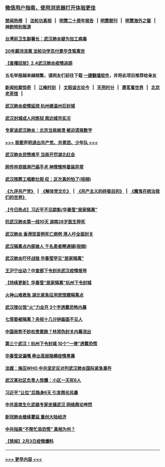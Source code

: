 ### [微信用户指南，使用浏览器打开体验更佳](https://github.com/gfw-breaker/banned-news1/blob/master/indexes/wechat-guide.md?t=0)
#### [禁闻热榜](热点新闻.md?t=0)  &nbsp;&nbsp;|&nbsp;&nbsp; [法轮功真相](https://github.com/gfw-breaker/truth/blob/master/README.md?t=0) &nbsp;&nbsp;|&nbsp;&nbsp; [明慧二十周年报告](https://github.com/gfw-breaker/mh-reports/blob/master/README.md?t=0) &nbsp;&nbsp;|&nbsp;&nbsp;[明慧期刊](https://github.com/gfw-breaker/mh-qikan) &nbsp;&nbsp;|&nbsp;&nbsp; [明慧海外之窗](https://github.com/gfw-breaker/mh-news/blob/master/README.md?t=0) &nbsp;&nbsp;|&nbsp;&nbsp; [神韵特别报道](https://github.com/gfw-breaker/mh-news/blob/master/shenyun.md?t=0)
#### [台湾前卫生副署长：武汉肺炎疑为加工病毒](../pages/prog204/a102769225.md?t=02050022) 
#### [20年颠沛流离 法轮功学员付景华含冤离世](../pages/prog204/a102769164.md?t=02050022) 
#### [【直播回放】2.4武汉肺炎疫情追踪](../pages/prog204/a102769076.md?t=02050022) 
#### 五毛举报越来越频繁，请网友们前往下载 [一键翻墙软件](https://github.com/gfw-breaker/ssr-accounts)，并将此项目推荐给亲友
#### [新闻拍案惊奇](https://github.com/gfw-breaker/banned-news1/blob/master/pages/link4.md) &nbsp;&nbsp;|&nbsp;&nbsp; [江峰时刻](https://github.com/gfw-breaker/banned-news1/blob/master/pages/link4.md) &nbsp;&nbsp;|&nbsp;&nbsp; [文昭谈古论今](https://github.com/gfw-breaker/banned-news1/blob/master/pages/link4.md) &nbsp;&nbsp;|&nbsp;&nbsp; [天亮时分](https://github.com/gfw-breaker/banned-news1/blob/master/pages/link4.md) &nbsp;&nbsp;|&nbsp;&nbsp; [萧茗看世界](https://github.com/gfw-breaker/banned-news1/blob/master/pages/link4.md) &nbsp;&nbsp;|&nbsp;&nbsp; [北京老茶馆](https://github.com/gfw-breaker/banned-news1/blob/master/pages/link4.md) &nbsp;&nbsp;|&nbsp;&nbsp; 
#### [武汉肺炎疫情延烧  杭州继温州后封城](../pages/prog204/a102768930.md?t=02050022) 
#### [武汉封城成人间炼狱 周边城市实况](../pages/prog204/a102768927.md?t=02050022) 
#### [专家谈武汉肺炎：北京当局崩溃 被迫谎报数字](../pages/prog204/a102768880.md?t=02050022) 
#### [>>> 我要声明退出共产党、共青团、少年队 <<<](https://github.com/begood0513/goodnews/blob/master/quit/letter.md) 
#### [武汉肺炎民愤难平 当局开罚湖北红会](../pages/prog204/a102768882.md?t=02050022) 
#### [网传林郑做淋巴癌手术 神情憔悴着装异常](../pages/prog204/a102768852.md?t=02050022) 
#### [武汉殡葬工唱歌壮胆 叹：这次真的怕了(视频)](../pages/prog204/a102768839.md?t=02050022) 
#### [《九评共产党》](https://github.com/begood0513/9ping.md/blob/master/README.md) &nbsp;|&nbsp; [《解体党文化》](../../../../jtdwh.md/blob/master/README.md)  &nbsp;|&nbsp; [《共产主义的终极目的》](../../../../gczydzjmd.md/blob/master/README.md) &nbsp;|&nbsp; [《魔鬼在统治我们的世界》](../../../../mgztzwmdsj.md/blob/master/README.md) 
#### [【今日热点】习近平不见踪影/华春莹“居家隔离”](../pages/prog204/a102768760.md?t=02050022) 
#### [抗武汉肺炎第一线10天 湖南28岁医生猝死](../pages/prog204/a102768814.md?t=02050022) 
#### [武汉肺炎 香港现首例死亡病例 港人吁全面封关](../pages/prog204/a102768761.md?t=02050022) 
#### [武汉隔离点内部骇人 千名患者睡通铺(视频)](../pages/prog204/a102768758.md?t=02050022) 
#### [武汉肺炎吓坏战狼 华春莹罕见“居家隔离”](../pages/prog204/a102768751.md?t=02050022) 
#### [王沪宁出动？中宣部下令封杀武汉疫情报导](../pages/prog204/a102768729.md?t=02050022) 
#### [【持续更新】华春莹“居家隔离”杭州下令封城](../pages/prog204/a102757185.md?t=02050022) 
#### [火神山难救急 湖北紧急征用宾馆建隔离点](../pages/prog204/a102768683.md?t=02050022) 
#### [武汉殡仪馆“火”力全开 3个字透露恐怖内幕](../pages/prog204/a102768663.md?t=02050022) 
#### [七常委被隔离？央视十几分钟画面不见人](../pages/prog204/a102768646.md?t=02050022) 
#### [中国局势不妙权贵要跑？林郑伪封关内幕流出](../pages/prog204/a102768599.md?t=02050022) 
#### [第三个武汉！杭州下令封城 10个“一律”透露恐慌](../pages/prog204/a102768614.md?t=02050022) 
#### [华春莹说漏嘴 牵出高层隐瞒疫情黑幕](../pages/prog204/a102768583.md?t=02050022) 
#### [法媒：施压WHO 中共坚定反对列武汉肺炎国际紧急事件](../pages/prog204/a102768584.md?t=02050022) 
#### [武汉某社区负责人惊爆：小区一天死6人](../pages/prog204/a102768549.md?t=02050022) 
#### [习近平“让位”后隐身6天 引发舆论风暴](../pages/prog204/a102768551.md?t=02050022) 
#### [中共首席生化武器专家坐镇武汉 网络舆论哗然](../pages/prog204/a102768469.md?t=02050022) 
#### [新冠肺炎继续蔓延 重创大陆经济](../pages/prog204/a102768460.md?t=02050022) 
#### [中共指美“不帮忙添恐慌” 真相为何？](../pages/prog204/a102768397.md?t=02050022) 
#### [【禁闻】2月3日疫情爆料](../pages/prog204/a102768419.md?t=02050022) 

----
#### [ >>> 更早内容 <<< ](../indexes/prog204-earlier.md)
